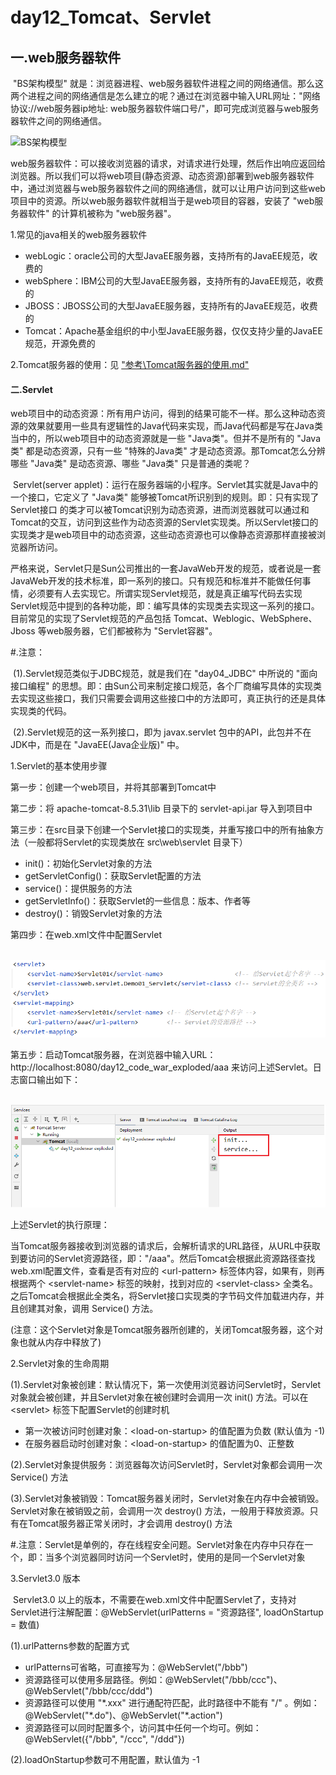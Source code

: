 # day12_Tomcat、Servlet



## 一.web服务器软件

​	"BS架构模型" 就是：浏览器进程、web服务器软件进程之间的网络通信。那么这两个进程之间的网络通信是怎么建立的呢？通过在浏览器中输入URL网址："网络协议://web服务器ip地址: web服务器软件端口号/"，即可完成浏览器与web服务器软件之间的网络通信。

![BS架构模型](C:/Users/sangshaoliang/Desktop/BS架构模型.png)

​	web服务器软件：可以接收浏览器的请求，对请求进行处理，然后作出响应返回给浏览器。所以我们可以将web项目(静态资源、动态资源)部署到web服务器软件中，通过浏览器与web服务器软件之间的网络通信，就可以让用户访问到这些web项目中的资源。所以web服务器软件就相当于是web项目的容器，安装了 "web服务器软件" 的计算机被称为 "web服务器"。

1.常见的java相关的web服务器软件

- webLogic：oracle公司的大型JavaEE服务器，支持所有的JavaEE规范，收费的
- webSphere：IBM公司的大型JavaEE服务器，支持所有的JavaEE规范，收费的
- JBOSS：JBOSS公司的大型JavaEE服务器，支持所有的JavaEE规范，收费的
- Tomcat：Apache基金组织的中小型JavaEE服务器，仅仅支持少量的JavaEE规范，开源免费的

2.Tomcat服务器的使用：见 ["参考\Tomcat服务器的使用.md"](Java视频教程\03_JavaWeb\day12_Tomcat、Servlet\参考\Tomcat服务器的使用.md)



#### 二.Servlet

​	web项目中的动态资源：所有用户访问，得到的结果可能不一样。那么这种动态资源的效果就要用一些具有逻辑性的Java代码来实现，而Java代码都是写在Java类当中的，所以web项目中的动态资源就是一些 "Java类"。但并不是所有的 "Java类" 都是动态资源，只有一些 "特殊的Java类" 才是动态资源。那Tomcat怎么分辨哪些 "Java类" 是动态资源、哪些 "Java类" 只是普通的类呢？

​	Servlet(server applet)：运行在服务器端的小程序。Servlet其实就是Java中的一个接口，它定义了 "Java类" 能够被Tomcat所识别到的规则。即：只有实现了 Servlet接口 的类才可以被Tomcat识别为动态资源，进而浏览器就可以通过和Tomcat的交互，访问到这些作为动态资源的Servlet实现类。所以Servlet接口的实现类才是web项目中的动态资源，这些动态资源也可以像静态资源那样直接被浏览器所访问。

​	严格来说，Servlet只是Sun公司推出的一套JavaWeb开发的规范，或者说是一套JavaWeb开发的技术标准，即一系列的接口。只有规范和标准并不能做任何事情，必须要有人去实现它。所谓实现Servlet规范，就是真正编写代码去实现Servlet规范中提到的各种功能，即：编写具体的实现类去实现这一系列的接口。目前常见的实现了Servlet规范的产品包括 Tomcat、Weblogic、WebSphere、Jboss 等web服务器，它们都被称为 "Servlet容器"。

#.注意：

​	(1).Servlet规范类似于JDBC规范，就是我们在 "day04_JDBC" 中所说的 "面向接口编程" 的思想。即：由Sun公司来制定接口规范，各个厂商编写具体的实现类去实现这些接口，我们只需要会调用这些接口中的方法即可，真正执行的还是具体实现类的代码。

​	(2).Servlet规范的这一系列接口，即为 javax.servlet 包中的API，此包并不在JDK中，而是在 "JavaEE(Java企业版)" 中。

1.Servlet的基本使用步骤

第一步：创建一个web项目，并将其部署到Tomcat中

第二步：将 apache-tomcat-8.5.31\lib 目录下的 servlet-api.jar 导入到项目中

第三步：在src目录下创建一个Servlet接口的实现类，并重写接口中的所有抽象方法（一般都将Servlet的实现类放在 src\web\servlet 目录下）

- init()：初始化Servlet对象的方法
- getServletConfig()：获取Servlet配置的方法
- service()：提供服务的方法
- getServletInfo()：获取Servlet的一些信息：版本、作者等
- destroy()：销毁Servlet对象的方法

第四步：在web.xml文件中配置Servlet

​	![配置Servlet](images/配置Servlet.png)

第五步：启动Tomcat服务器，在浏览器中输入URL： http://localhost:8080/day12_code_war_exploded/aaa 来访问上述Servlet。日志窗口输出如下：

​	![tomcat日志](images/tomcat日志.png)

上述Servlet的执行原理：

​	当Tomcat服务器接收到浏览器的请求后，会解析请求的URL路径，从URL中获取到要访问的Servlet资源路径，即："/aaa"。然后Tomcat会根据此资源路径查找 web.xml配置文件，查看是否有对应的 \<url-pattern> 标签体内容，如果有，则再根据两个 \<servlet-name> 标签的映射，找到对应的 \<servlet-class> 全类名。之后Tomcat会根据此全类名，将Servlet接口实现类的字节码文件加载进内存，并且创建其对象，调用 Service() 方法。

​	(注意：这个Servlet对象是Tomcat服务器所创建的，关闭Tomcat服务器，这个对象也就从内存中释放了)

2.Servlet对象的生命周期

(1).Servlet对象被创建：默认情况下，第一次使用浏览器访问Servlet时，Servlet对象就会被创建，并且Servlet对象在被创建时会调用一次 init() 方法。可以在 \<servlet> 标签下配置Servlet的创建时机

- 第一次被访问时创建对象：\<load-on-startup> 的值配置为负数 (默认值为 -1)
- 在服务器启动时创建对象：\<load-on-startup> 的值配置为0、正整数

(2).Servlet对象提供服务：浏览器每次访问Servlet时，Servlet对象都会调用一次 Service() 方法

(3).Servlet对象被销毁：Tomcat服务器关闭时，Servlet对象在内存中会被销毁。Servlet对象在被销毁之前，会调用一次 destroy() 方法，一般用于释放资源。只有在Tomcat服务器正常关闭时，才会调用 destroy() 方法

#.注意：Servlet是单例的，存在线程安全问题。Servlet对象在内存中只存在一个，即：当多个浏览器同时访问一个Servlet时，使用的是同一个Servlet对象

3.Servlet3.0 版本

​	Servlet3.0 以上的版本，不需要在web.xml文件中配置Servlet了，支持对Servlet进行注解配置：@WebServlet(urlPatterns = "资源路径", loadOnStartup = 数值)

(1).urlPatterns参数的配置方式

- urlPatterns可省略，可直接写为：@WebServlet("/bbb")
- 资源路径可以使用多层路径。例如：@WebServlet("/bbb/ccc")、@WebServlet("/bbb/ccc/ddd")
- 资源路径可以使用 "\*.xxx" 进行通配符匹配，此时路径中不能有 "/" 。例如：@WebServlet("\*.do")、@WebServlet("\*.action")
- 资源路径可以同时配置多个，访问其中任何一个均可。例如：@WebServlet({"/bbb", "/ccc", "/ddd"})

(2).loadOnStartup参数可不用配置，默认值为 -1
